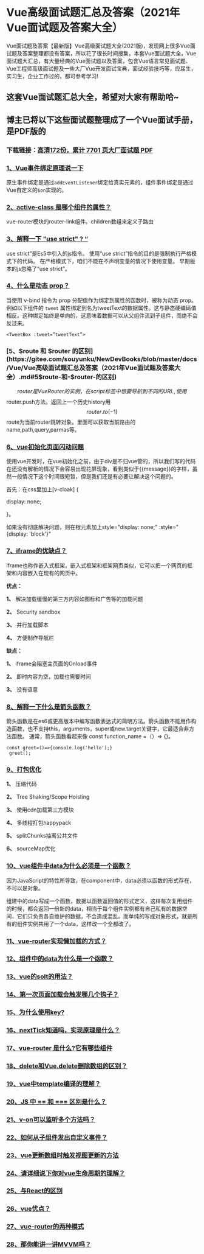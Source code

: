 # Vue高级面试题汇总及答案（2021年Vue面试题及答案大全）

Vue面试题及答案【最新版】Vue高级面试题大全(2021版)，发现网上很多Vue面试题及答案整理都没有答案，所以花了很长时间搜集，本套Vue面试题大全，Vue面试题大汇总，有大量经典的Vue面试题以及答案，包含Vue语言常见面试题、Vue工程师高级面试题及一些大厂Vue开发面试宝典，面试经验技巧等，应届生，实习生，企业工作过的，都可参考学习!

## 这套Vue面试题汇总大全，希望对大家有帮助哈~ 

## 博主已将以下这些面试题整理成了一个Vue面试手册，是PDF版的

### 下载链接：[高清172份，累计 7701 页大厂面试题  PDF](https://github.com/javatechnorth/javanorth-itbooks/blob/master/docs/index.md)


### [1、Vue事件绑定原理说一下](https://gitee.com/souyunku/NewDevBooks/blob/master/docs/Vue/Vue高级面试题汇总及答案（2021年Vue面试题及答案大全）.md#1vue事件绑定原理说一下)  


原生事件绑定是通过`addEventListener`绑定给真实元素的，组件事件绑定是通过Vue自定义的`$on`实现的。


### [2、active-class 是哪个组件的属性？](https://gitee.com/souyunku/NewDevBooks/blob/master/docs/Vue/Vue高级面试题汇总及答案（2021年Vue面试题及答案大全）.md#2active-class-是哪个组件的属性)  


vue-router模块的router-link组件。children数组来定义子路由


### [3、解释一下 "use strict" ? “](https://gitee.com/souyunku/NewDevBooks/blob/master/docs/Vue/Vue高级面试题汇总及答案（2021年Vue面试题及答案大全）.md#3解释一下-"use-strict"--“)  


use strict”是Es5中引入的js指令。 使用“use strict”指令的目的是强制执行严格模式下的代码。 在严格模式下，咱们不能在不声明变量的情况下使用变量。 早期版本的js忽略了“use strict”。


### [4、什么是动态 prop？](https://gitee.com/souyunku/NewDevBooks/blob/master/docs/Vue/Vue高级面试题汇总及答案（2021年Vue面试题及答案大全）.md#4什么是动态-prop)  


当使用 v-bind 指令为 prop 分配值作为绑定到属性的函数时，被称为动态 prop。例如以下组件的 `tweet` 属性绑定到名为tweetText的数据属性。这与静态硬编码值相反。这种绑定始终是单向的，这意味着数据可以从父组件流到子组件，而绝不会反过来。

```
<TweetBox :tweet=”tweetText”>
```


### [5、$route 和 $router 的区别](https://gitee.com/souyunku/NewDevBooks/blob/master/docs/Vue/Vue高级面试题汇总及答案（2021年Vue面试题及答案大全）.md#5$route-和-$router-的区别)  


$$router是VueRouter的实例，在script标签中想要导航到不同的URL,使用$$router.push方法。返回上一个历史history用$$router.to(-1)
$$route为当前router跳转对象。里面可以获取当前路由的name,path,query,parmas等。


### [6、vue初始化页面闪动问题](https://gitee.com/souyunku/NewDevBooks/blob/master/docs/Vue/Vue高级面试题汇总及答案（2021年Vue面试题及答案大全）.md#6vue初始化页面闪动问题)  


使用vue开发时，在vue初始化之前，由于div是不归vue管的，所以我们写的代码在还没有解析的情况下会容易出现花屏现象，看到类似于{{message}}的字样，虽然一般情况下这个时间很短暂，但是我们还是有必要让解决这个问题的。

首先：在css里加上[v-cloak] {

display: none;

}。

如果没有彻底解决问题，则在根元素加上style="display: none;" :style="{display: 'block'}"


### [7、iframe的优缺点？](https://gitee.com/souyunku/NewDevBooks/blob/master/docs/Vue/Vue高级面试题汇总及答案（2021年Vue面试题及答案大全）.md#7iframe的优缺点)  


iframe也称作嵌入式框架，嵌入式框架和框架网页类似，它可以把一个网页的框架和内容嵌入在现有的网页中。

**优点：**

**1、** 解决加载缓慢的第三方内容如图标和广告等的加载问题

**2、** Security sandbox

**3、** 并行加载脚本

**4、** 方便制作导航栏

**缺点：**

**1、** iframe会阻塞主页面的Onload事件

**2、** 即时内容为空，加载也需要时间

**3、** 没有语意


### [8、解释一下什么是箭头函数？](https://gitee.com/souyunku/NewDevBooks/blob/master/docs/Vue/Vue高级面试题汇总及答案（2021年Vue面试题及答案大全）.md#8解释一下什么是箭头函数)  


箭头函数是在es6或更高版本中编写函数表达式的简明方法。箭头函数不能用作构造函数，也不支持this，arguments，super或new.target关键字，它最适合非方法函数。 通常，箭头函数看起来像 const function_name =（）=> {}。

```
const greet=()=>{console.log('hello');}
 greet();
```


### [9、打包优化](https://gitee.com/souyunku/NewDevBooks/blob/master/docs/Vue/Vue高级面试题汇总及答案（2021年Vue面试题及答案大全）.md#9打包优化)  


**1、** 压缩代码

**2、** Tree Shaking/Scope Hoisting

**3、** 使用cdn加载第三方模块

**4、** 多线程打包happypack

**5、** splitChunks抽离公共文件

**6、** sourceMap优化


### [10、vue组件中data为什么必须是一个函数？](https://gitee.com/souyunku/NewDevBooks/blob/master/docs/Vue/Vue高级面试题汇总及答案（2021年Vue面试题及答案大全）.md#10vue组件中data为什么必须是一个函数)  


因为JavaScript的特性所导致，在component中，data必须以函数的形式存在，不可以是对象。

组建中的data写成一个函数，数据以函数返回值的形式定义，这样每次复用组件的时候，都会返回一份新的data，相当于每个组件实例都有自己私有的数据空间，它们只负责各自维护的数据，不会造成混乱。而单纯的写成对象形式，就是所有的组件实例共用了一个data，这样改一个全都改了。


### [11、vue-router实现懒加载的方式？](https://gitee.com/souyunku/NewDevBooks/blob/master/docs/Vue/Vue高级面试题汇总及答案（2021年Vue面试题及答案大全）.md#11vue-router实现懒加载的方式)  

### [12、组件中的data为什么是一个函数？](https://gitee.com/souyunku/NewDevBooks/blob/master/docs/Vue/Vue高级面试题汇总及答案（2021年Vue面试题及答案大全）.md#12组件中的data为什么是一个函数)  

### [13、vue的solt的用法？](https://gitee.com/souyunku/NewDevBooks/blob/master/docs/Vue/Vue高级面试题汇总及答案（2021年Vue面试题及答案大全）.md#13vue的solt的用法)  

### [14、第一次页面加载会触发哪几个钩子？](https://gitee.com/souyunku/NewDevBooks/blob/master/docs/Vue/Vue高级面试题汇总及答案（2021年Vue面试题及答案大全）.md#14第一次页面加载会触发哪几个钩子)  

### [15、为什么使用key?](https://gitee.com/souyunku/NewDevBooks/blob/master/docs/Vue/Vue高级面试题汇总及答案（2021年Vue面试题及答案大全）.md#15为什么使用key)  

### [16、nextTick知道吗，实现原理是什么？](https://gitee.com/souyunku/NewDevBooks/blob/master/docs/Vue/Vue高级面试题汇总及答案（2021年Vue面试题及答案大全）.md#16nexttick知道吗实现原理是什么)  

### [17、vue-router 是什么?它有哪些组件](https://gitee.com/souyunku/NewDevBooks/blob/master/docs/Vue/Vue高级面试题汇总及答案（2021年Vue面试题及答案大全）.md#17vue-router-是什么它有哪些组件)  

### [18、delete和Vue.delete删除数组的区别？](https://gitee.com/souyunku/NewDevBooks/blob/master/docs/Vue/Vue高级面试题汇总及答案（2021年Vue面试题及答案大全）.md#18delete和vuedelete删除数组的区别)  

### [19、vue中template编译的理解？](https://gitee.com/souyunku/NewDevBooks/blob/master/docs/Vue/Vue高级面试题汇总及答案（2021年Vue面试题及答案大全）.md#19vue中template编译的理解)  

### [20、JS 中 == 和 === 区别是什么？](https://gitee.com/souyunku/NewDevBooks/blob/master/docs/Vue/Vue高级面试题汇总及答案（2021年Vue面试题及答案大全）.md#20js-中--和-=-区别是什么)  

### [21、v-on可以监听多个方法吗？](https://gitee.com/souyunku/NewDevBooks/blob/master/docs/Vue/Vue高级面试题汇总及答案（2021年Vue面试题及答案大全）.md#21v-on可以监听多个方法吗)  

### [22、如何从子组件发出自定义事件？](https://gitee.com/souyunku/NewDevBooks/blob/master/docs/Vue/Vue高级面试题汇总及答案（2021年Vue面试题及答案大全）.md#22如何从子组件发出自定义事件)  

### [23、vue更新数组时触发视图更新的方法](https://gitee.com/souyunku/NewDevBooks/blob/master/docs/Vue/Vue高级面试题汇总及答案（2021年Vue面试题及答案大全）.md#23vue更新数组时触发视图更新的方法)  

### [24、请详细说下你对vue生命周期的理解？](https://gitee.com/souyunku/NewDevBooks/blob/master/docs/Vue/Vue高级面试题汇总及答案（2021年Vue面试题及答案大全）.md#24请详细说下你对vue生命周期的理解)  

### [25、与React的区别](https://gitee.com/souyunku/NewDevBooks/blob/master/docs/Vue/Vue高级面试题汇总及答案（2021年Vue面试题及答案大全）.md#25与react的区别)  

### [26、vue优点？](https://gitee.com/souyunku/NewDevBooks/blob/master/docs/Vue/Vue高级面试题汇总及答案（2021年Vue面试题及答案大全）.md#26vue优点)  

### [27、vue-router的两种模式](https://gitee.com/souyunku/NewDevBooks/blob/master/docs/Vue/Vue高级面试题汇总及答案（2021年Vue面试题及答案大全）.md#27vue-router的两种模式)  

### [28、那你能讲一讲MVVM吗？](https://gitee.com/souyunku/NewDevBooks/blob/master/docs/Vue/Vue高级面试题汇总及答案（2021年Vue面试题及答案大全）.md#28那你能讲一讲mvvm吗)  





